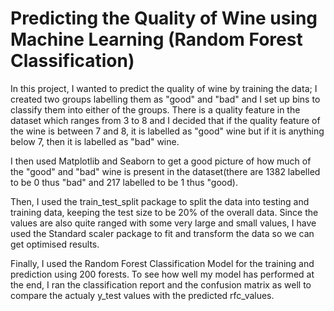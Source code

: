 # Predicting the Quality of Wine using Machine Learning (Random Forest Classification)

In this project, I wanted to predict the quality of wine by training the data; I created two groups labelling them as "good" and "bad" and I set up bins to classify them into either of the groups. There is a quality feature in the dataset which ranges from 3 to 8 and I decided that if the quality feature of the wine is between 7 and 8, it is labelled as "good" wine but if it is anything below 7, then it is labelled as "bad" wine. 

I then used Matplotlib and Seaborn to get a good picture of how much of the "good" and "bad" wine is present in the dataset(there are 1382 labelled to be 0 thus "bad" and 217 labelled to be 1 thus "good). 

Then, I used the train_test_split package to split the data into testing and training data, keeping the test size to be 20% of the overall data. Since the values are also quite ranged with some very large and small values, I have used the Standard scaler package to fit and transform the data so we can get optimised results. 

Finally, I used the Random Forest Classification Model for the training and prediction using 200 forests. To see how well my model has performed at the end, I ran the classification report and the confusion matrix as well to compare the actualy y_test values with the predicted rfc_values. 



